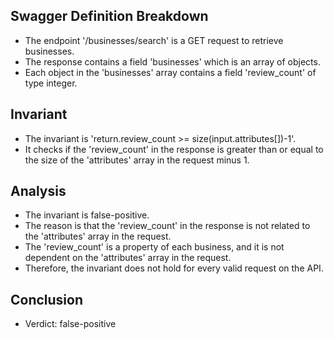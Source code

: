 ## Swagger Definition Breakdown
- The endpoint '/businesses/search' is a GET request to retrieve businesses.
- The response contains a field 'businesses' which is an array of objects.
- Each object in the 'businesses' array contains a field 'review_count' of type integer.

## Invariant
- The invariant is 'return.review_count >= size(input.attributes[])-1'.
- It checks if the 'review_count' in the response is greater than or equal to the size of the 'attributes' array in the request minus 1.

## Analysis
- The invariant is false-positive.
- The reason is that the 'review_count' in the response is not related to the 'attributes' array in the request.
- The 'review_count' is a property of each business, and it is not dependent on the 'attributes' array in the request.
- Therefore, the invariant does not hold for every valid request on the API.

## Conclusion
- Verdict: false-positive
